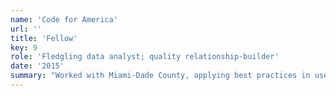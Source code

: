 ```yaml
---
name: 'Code for America'
url: ''
title: 'Fellow'
key: 9
role: 'Fledgling data analyst; quality relationship-builder'
date: '2015'
summary: "Worked with Miami-Dade County, applying best practices in user experience and modern software development to facilitate the way the government and its residents interact with one another."
---
```


